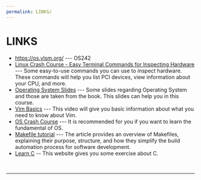 ```yaml
---
permalink: LINKS/
---
```


# LINKS

* <https://os.vlsm.org/> --- OS242
* [Linux Crash Course - Easy Terminal Commands for Inspecting Hardware](https://youtu.be/oGyJr-iUwt8?si=59V2boc0XfmlFekg) --- 
Some easy-to-use commands you can use to inspect hardware. 
These commands will help you list PCI devices, view information about your CPU, and more.
* [Operating System Slides](https://www.os-book.com/OS10/slide-dir/) --- Some slides regarding Operating System and those are taken from the book. This slides can help you in this course.
* [Vim Basics](https://www.youtube.com/watch?v=ggSyF1SVFr4) --- This video will give you basic information about what you need to know about Vim.
* [OS Crash Course](https://www.youtube.com/watch?v=26QPDBe-NB8) --- It is recommended for you if you want to learn the fundamental of OS.
* [Makefile tutorial](https://opensource.com/article/18/8/what-how-makefile) --- The article provides an overview of Makefiles, explaining their purpose, structure, and how they simplify the build automation process for software development.
* [Learn C](https://www.learn-c.org/) -- This website gives you some exercise about C.
<br>
<hr>
